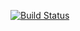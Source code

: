 [![Build Status](https://travis-ci.org/ferronrsmith/angular-todo-kinvey.png)](https://travis-ci.org/ferronrsmith/angular-todo-kinvey)

